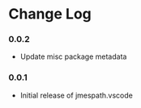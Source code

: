 # Change Log

### 0.0.2

* Update misc package metadata

### 0.0.1

* Initial release of jmespath.vscode
